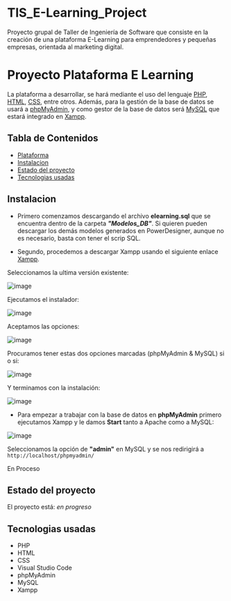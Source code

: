 # TIS_E-Learning_Project
Proyecto grupal de Taller de Ingeniería de Software que consiste en la creación de una plataforma E-Learning para emprendedores y pequeñas empresas, orientada al marketing digital.

# Proyecto Plataforma E Learning

La plataforma a desarrollar, se hará mediante el uso del lenguaje [PHP](https://www.php.net/), [HTML](https://html.com/), [CSS](https://lenguajecss.com/css/), entre otros. Además, para la gestión de la base de datos se usará a [phpMyAdmin](https://www.phpmyadmin.net/), y como gestor de la base de datos será [MySQL](https://www.mysql.com/) que estará integrado en [Xampp](https://www.apachefriends.org/es/index.html).

## Tabla de Contenidos
* [Plataforma](#proyecto-plataforma-e-learning)
* [Instalacion](#instalacion)
* [Estado del proyecto](#estado-del-proyecto)
* [Tecnologias usadas](#tecnologias-usadas)

## Instalacion

- Primero comenzamos descargando el archivo **elearning.sql** que se encuentra dentro de la carpeta **_"Modelos_DB"_**. Si quieren pueden descargar los demás modelos generados en PowerDesigner, aunque no es necesario, basta con tener el scrip SQL.

- Segundo, procedemos a descargar Xampp usando el siguiente enlace [Xampp](https://www.apachefriends.org/es/download.html).

Seleccionamos la ultima versión existente:

![image](https://github.com/user-attachments/assets/c31d347c-3513-4230-9b3f-f0a217856484)

Ejecutamos el instalador:

![image](https://github.com/user-attachments/assets/2b335bb4-e9ee-42ac-a937-4671bfbebde9)

Aceptamos las opciones:

![image](https://github.com/user-attachments/assets/eb82254a-ef4d-4fad-a7ad-14c1d026c675)

Procuramos tener estas dos opciones marcadas (phpMyAdmin & MySQL) si o si:

![image](https://github.com/user-attachments/assets/5875d2e1-7232-4c66-8bda-5bef2b79b1ed)

Y terminamos con la instalación:

![image](https://github.com/user-attachments/assets/6f7516f2-0551-4bc8-b546-238ce23f8864)

- Para empezar a trabajar con la base de datos en **phpMyAdmin** primero ejecutamos Xampp y le damos **Start** tanto a Apache como a MySQL:

![image](https://github.com/user-attachments/assets/31768193-8c49-46be-ac07-da1f2ab1466c)

Seleccionamos la opción de **"admin"** en MySQL y se nos redirigirá a `http://localhost/phpmyadmin/`




 

En Proceso
  
## Estado del proyecto

El proyecto está: _en progreso_

## Tecnologias usadas

 - PHP
 - HTML
 - CSS
 - Visual Studio Code
 - phpMyAdmin
 - MySQL
 - Xampp

